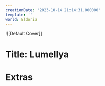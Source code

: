 ```yaml
---
creationDate: '2023-10-14 21:14:31.000000'
template: ''
world: Eldoria
---
```

![[Default Cover]]

# Title: Lumellya



# Extras

